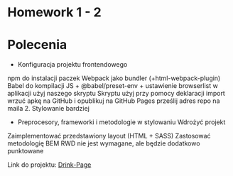 # Homework 1 - 2

# Polecenia
* Konfiguracja projektu frontendowego 

npm do instalacji paczek
Webpack jako bundler (+html-webpack-plugin)
Babel do kompilacji JS + @babel/preset-env + ustawienie browserlist
w aplikacji użyj naszego skryptu
Skryptu użyj przy pomocy deklaracji import
wrzuć apkę na GitHub i opublikuj na GitHub Pages
prześlij adres repo na maila
2. Stylowanie bardziej

* Preprocesory, frameworki i metodologie w stylowaniu
Wdrożyć projekt

Zaimplementować przedstawiony layout (HTML + SASS)
Zastosować metodologię BEM
RWD nie jest wymagane, ale będzie dodatkowo punktowane

Link do projektu: [Drink-Page](https://radekel.github.io/daftacademy-frontend_levelup-spring2019_lesson1-2/dist/index.html)
